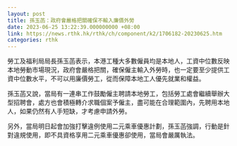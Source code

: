 ```yaml
---
layout: post
title: 孫玉菡：政府會嚴格把關確保不輸入廉價外勞
date: 2023-06-25 13:22:39.000000000 +08:00
link: https://news.rthk.hk/rthk/ch/component/k2/1706182-20230625.htm
categories: rthk
---
```


勞工及福利局局長孫玉菡表示，本港工種大多數僱員均是本地人，工資中位數反映本地勞動市場現況，政府會嚴格把關，確保僱主輸入外勞時，也一定要至少提供工資中位數水平，不可以用廉價勞工，從而保障本地工人優先就業和權益。

孫玉菡又說，當局有一連串工作鼓勵僱主聘請本地勞工，包括勞工處會繼續舉辦大型招聘會，處方也會積極轉介求職個案予僱主，盡可能在合理範圍內，先聘用本地人，如果仍然有人手短缺，才考慮申請外勞。

另外，當局明日起會加強打擊違例使用二元乘車優惠計劃，孫玉菡強調，行動是針對違規使用，即不具資格享用二元乘車優惠卻使用，當局會嚴厲執法。

